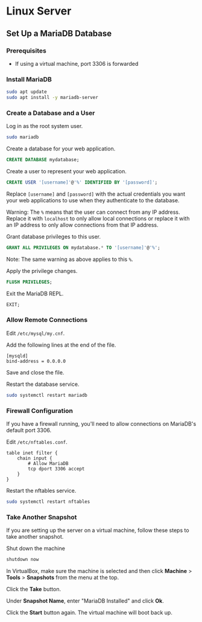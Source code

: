 # Linux Server

## Set Up a MariaDB Database

### Prerequisites

- If using a virtual machine, port 3306 is forwarded

### Install MariaDB

```sh
sudo apt update
sudo apt install -y mariadb-server
```

### Create a Database and a User

Log in as the root system user.

```sh
sudo mariadb
```

Create a database for your web application.

```sql
CREATE DATABASE mydatabase;
```

Create a user to represent your web application.

```sql
CREATE USER '[username]'@'%' IDENTIFIED BY '[password]';
```

Replace `[username]` and `[password]` with the actual credentials you want your
web applications to use when they authenticate to the database.

Warning: The `%` means that the user can connect from any IP address. Replace it
with `localhost` to only allow local connections or replace it with an IP
address to only allow connections from that IP address.

Grant database privileges to this user.

```sql
GRANT ALL PRIVILEGES ON mydatabase.* TO '[username]'@'%';
```

Note: The same warning as above applies to this `%`.

Apply the privilege changes.

```sql
FLUSH PRIVILEGES;
```

Exit the MariaDB REPL.

```sql
EXIT;
```

### Allow Remote Connections

Edit `/etc/mysql/my.cnf`.

Add the following lines at the end of the file.

```
[mysqld]
bind-address = 0.0.0.0
```

Save and close the file.

Restart the database service.

```sh
sudo systemctl restart mariadb
```

### Firewall Configuration

If you have a firewall running, you'll need to allow connections on MariaDB's
default port 3306.

Edit `/etc/nftables.conf`.

```
table inet filter {
    chain input {
        # Allow MariaDB
        tcp dport 3306 accept
    }
}
```

Restart the nftables service.

```sh
sudo systemctl restart nftables
```

### Take Another Snapshot

If you are setting up the server on a virtual machine, follow these steps to
take another snapshot.

Shut down the machine

```sh
shutdown now
```

In VirtualBox, make sure the machine is selected and then click **Machine** >
**Tools** > **Snapshots** from the menu at the top.

Click the **Take** button.

Under **Snapshot Name**, enter "MariaDB Installed" and click **Ok**.

Click the **Start** button again. The virtual machine will boot back up.
